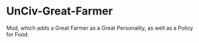 # UnCiv-Great-Farmer

Mod, which adds a Great Farmer as a Great Personality, as well as a Policy for Food.

